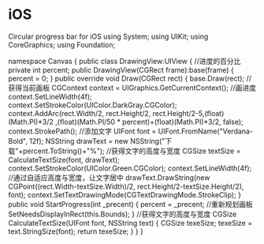 # iOS
Circular progress bar for iOS
using System;
using UIKit;
using CoreGraphics;
using Foundation;

namespace Canvas
{
	public class DrawingView:UIView
	{
		//进度的百分比
		private int percent;
		public DrawingView(CGRect frame):base(frame)
		{
			percent = 0;
		}
		public override void Draw(CGRect rect)
		{
			base.Draw(rect);
			//获得当前画板
			CGContext context = UIGraphics.GetCurrentContext();
			//画进度
			context.SetLineWidth(4f);
			context.SetStrokeColor(UIColor.DarkGray.CGColor);
			context.AddArc(rect.Width/2, rect.Height/2, rect.Height/2-5,(float)(Math.PI)*3/2 ,(float)(Math.PI/50 * percent)+(float)(Math.PI)*3/2, false);
			context.StrokePath();
			//添加文字
			UIFont font = UIFont.FromName("Verdana-Bold", 12f);
			NSString drawText = new NSString("下载"+percent.ToString()+"%");
			//获得文字的高度与宽度
			CGSize textSize = CalculateTextSize(font, drawText);
			context.SetStrokeColor(UIColor.Green.CGColor);
			context.SetLineWidth(4f);
			//通过自适应高度与宽度，让文字居中
			drawText.DrawString(new CGPoint((rect.Width-textSize.Width)/2, rect.Height/2-textSize.Height/2), font);
			context.SetTextDrawingMode(CGTextDrawingMode.StrokeClip);
		}
		public void StartProgress(int _precent)
		{
			percent = _precent;
			//重新规划画板
			SetNeedsDisplayInRect(this.Bounds);
		}
		//获得文字的高度与宽度
		CGSize CalculateTextSize(UIFont font, NSString text)
		{
			CGSize texeSize;
			texeSize = text.StringSize(font);
			return texeSize;
		}
	}
}
